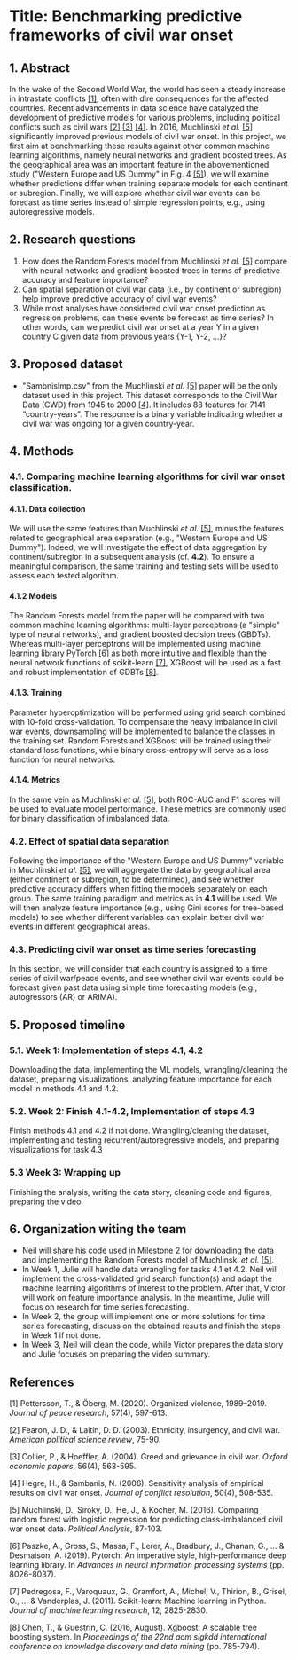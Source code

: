 # Title: Benchmarking predictive frameworks of civil war onset

## 1. Abstract

In the wake of the Second World War, the world has seen a steady increase in intrastate conflicts [[1]](#1), often with dire consequences for the affected countries. Recent advancements in data science have catalyzed the development of predictive models for various problems, including political conflicts such as civil wars [[2]](#2) [[3]](#3) [[4]](#4). In 2016, Muchlinski _et al._ [[5]](#5) significantly improved previous models of civil war onset. In this project, we first aim at benchmarking these results against other common machine learning algorithms, namely neural networks and gradient boosted trees. As the geographical area was an important feature in the abovementioned study ("Western Europe and US Dummy" in Fig. 4 [[5]](#5)), we will examine whether predictions differ when training separate models for each continent or subregion. Finally, we will explore whether civil war events can be forecast as time series instead of simple regression points, e.g., using autoregressive models.

## 2. Research questions
1. How does the Random Forests model from Muchlinski _et al._ [[5]](#5) compare with neural networks and gradient boosted trees in terms of predictive accuracy and feature importance?
2. Can spatial separation of civil war data (i.e., by continent or subregion) help improve predictive accuracy of civil war events?
3. While most analyses have considered civil war onset prediction as regression problems, can these events be forecast as time series? In other words, can we predict civil war onset at a year Y in a given country C given data from previous years {Y-1, Y-2, ...}?

## 3. Proposed dataset
 * "SambnisImp.csv" from the Muchlinski _et al._ [[5]](#5) paper will be the only dataset used in this project. This dataset corresponds to the Civil War Data (CWD) from 1945 to 2000 [[4]](#4). It includes 88 features for 7141 “country-years”. The response is a binary variable indicating whether a civil war was ongoing for a given country-year. 
 
## 4. Methods
 ### 4.1. Comparing machine learning algorithms for civil war onset classification.
 #### 4.1.1. Data collection
We will use the same features than Muchlinski _et al._ [[5]](#5), minus the features related to geographical area separation (e.g.,  "Western Europe and US Dummy"). Indeed, we will investigate the effect of data aggregation by continent/subregion in a subsequent analysis (cf. **4.2**). To ensure a meaningful comparison, the same training and testing sets will be used to assess each tested algorithm.

 #### 4.1.2 Models
The Random Forests model from the paper will be compared with two common machine learning algorithms: multi-layer perceptrons (a "simple" type of neural networks), and gradient boosted decision trees (GBDTs). Whereas multi-layer perceptrons will be implemented using machine learning library PyTorch [[6]](#6) as both more intuitive and flexible than the neural network functions of scikit-learn [[7]](#7), XGBoost will be used as a fast and robust implementation of GDBTs [[8]](#8). 

 #### 4.1.3. Training
Parameter hyperoptimization will be performed using grid search combined with 10-fold cross-validation. To compensate the heavy imbalance in civil war events, downsampling will be implemented to balance the classes in the training set. Random Forests and XGBoost will be trained using their standard loss functions, while binary cross-entropy will serve as a loss function for neural networks.

 #### 4.1.4. Metrics
In the same vein as Muchlinski _et al._ [[5]](#5), both ROC-AUC and F1 scores will be used to evaluate model performance. These metrics are commonly used for binary classification of imbalanced data.

 ### 4.2. Effect of spatial data separation
Following the importance of the "Western Europe and US Dummy" variable in Muchlinski _et al._ [[5]](#5), we will aggregate the data by geographical area (either continent or subregion, to be determined), and see whether predictive accuracy differs when fitting the models separately on each group. The same training paradigm and metrics as in **4.1** will be used. We will then analyze feature importance (e.g., using Gini scores for tree-based models) to see whether different variables can explain better civil war events in different geographical areas.

 ### 4.3. Predicting civil war onset as time series forecasting
In this section, we will consider that each country is assigned to a time series of civil war/peace events, and see whether civil war events could be forecast given past data using simple time forecasting models (e.g., autogressors (AR) or ARIMA). 
 
## 5. Proposed timeline
 ### 5.1. Week 1: Implementation of steps 4.1, 4.2
Downloading the data, implementing the ML models, wrangling/cleaning the dataset, preparing visualizations, analyzing feature importance for each model in methods 4.1 and 4.2.
 ### 5.2. Week 2: Finish 4.1-4.2, Implementation of steps 4.3
Finish methods 4.1 and 4.2 if not done.
Wrangling/cleaning the dataset, implementing and testing recurrent/autoregressive models, and preparing visualizations for task 4.3
 ### 5.3 Week 3: Wrapping up
Finishing the analysis, writing the data story, cleaning code and figures, preparing the video.

## 6. Organization witing the team 
* Neil will share his code used in Milestone 2 for downloading the data and implementing the Random Forests model of Muchlinski _et al._ [[5]](#5).
* In Week 1, Julie will handle data wrangling for tasks 4.1 et 4.2. Neil will implement the cross-validated grid search function(s) and adapt the machine learning algorithms of interest to the problem. After that, Victor will work on feature importance analysis. In the meantime, Julie will focus on research for time series forecasting.
* In Week 2, the group will implement one or more solutions for time series forecasting, discuss on the obtained results and finish the steps in Week 1 if not done.
* In Week 3, Neil will clean the code, while Victor prepares the data story and Julie focuses on preparing the video summary.

## References
<a id="1">[1]</a> Pettersson, T., & Öberg, M. (2020). Organized violence, 1989–2019. _Journal of peace research_, 57(4), 597-613.

<a id="2">[2]</a> Fearon, J. D., & Laitin, D. D. (2003). Ethnicity, insurgency, and civil war. _American political science review_, 75-90.

<a id="3">[3]</a> Collier, P., & Hoeffler, A. (2004). Greed and grievance in civil war. _Oxford economic papers_, 56(4), 563-595.

<a id="4">[4]</a> Hegre, H., & Sambanis, N. (2006). Sensitivity analysis of empirical results on civil war onset. _Journal of conflict resolution_, 50(4), 508-535.

<a id="5">[5]</a> Muchlinski, D., Siroky, D., He, J., & Kocher, M. (2016). Comparing random forest with logistic regression for predicting class-imbalanced civil war onset data. _Political Analysis_, 87-103.

<a id="6">[6]</a> Paszke, A., Gross, S., Massa, F., Lerer, A., Bradbury, J., Chanan, G., ... & Desmaison, A. (2019). Pytorch: An imperative style, high-performance deep learning library. In _Advances in neural information processing systems_ (pp. 8026-8037).

<a id="7">[7]</a> Pedregosa, F., Varoquaux, G., Gramfort, A., Michel, V., Thirion, B., Grisel, O., ... & Vanderplas, J. (2011). Scikit-learn: Machine learning in Python. _Journal of machine learning research_, 12, 2825-2830.

<a id="8">[8]</a> Chen, T., & Guestrin, C. (2016, August). Xgboost: A scalable tree boosting system. In _Proceedings of the 22nd acm sigkdd international conference on knowledge discovery and data mining_ (pp. 785-794).
